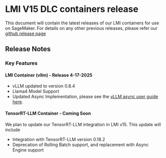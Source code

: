 # LMI V15 DLC containers release

This document will contain the latest releases of our LMI containers for use on SageMaker. 
For details on any other previous releases, please refer our [github release page](https://github.com/deepjavalibrary/djl-serving/releases)

## Release Notes

### Key Features

#### LMI Container (vllm) - Release 4-17-2025
* vLLM updated to version 0.8.4
* Llama4 Model Support
* Updated Async Implementation, please see the [vLLM async user guide here](user_guides/vllm_user_guide.md#async-mode-configurations). 

#### TensorRT-LLM Container - Coming Soon 
We plan to update our TensorRT-LLM integration in LMI v15.
This update will include

* Integration with TensorRT-LLM version 0.18.2
* Deprecation of Rolling Batch support, and replacement with Async Engine support